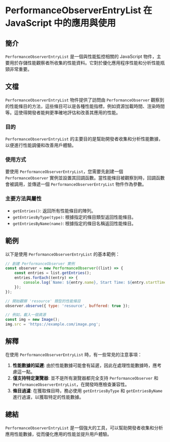 <!--
Meta Description: # PerformanceObserverEntryList 在 JavaScript 中的應用與使用 ## 簡介 `PerformanceObserverEntryList` 是一個與性能監控相關的 JavaScript 物件，主要用於存儲性能觀察者所收集的性能資料。它對於優化應用程序性能和分析性...
Meta Keywords: performanceobserverentrylist, performanceobserver, entry, javascript, name
-->

# PerformanceObserverEntryList 在 JavaScript 中的應用與使用

## 簡介
`PerformanceObserverEntryList` 是一個與性能監控相關的 JavaScript 物件，主要用於存儲性能觀察者所收集的性能資料。它對於優化應用程序性能和分析性能瓶頸非常重要。

## 文檔
`PerformanceObserverEntryList` 物件提供了訪問由 `PerformanceObserver` 觀察到的性能條目的方法，這些條目可以是各種性能指標，例如資源加載時間、渲染時間等。這使得開發者能夠更準確地評估和改善其應用的性能。

### 目的
`PerformanceObserverEntryList` 的主要目的是幫助開發者收集和分析性能數據，以便進行性能調優和改善用戶體驗。

### 使用方式
要使用 `PerformanceObserverEntryList`，您需要先創建一個 `PerformanceObserver` 實例並設置其回調函數。當性能條目被觀察到時，回調函數會被調用，並傳遞一個 `PerformanceObserverEntryList` 物件作為參數。

### 主要方法與屬性
- `getEntries()`: 返回所有性能條目的陣列。
- `getEntriesByType(type)`: 根據指定的條目類型返回性能條目。
- `getEntriesByName(name)`: 根據指定的條目名稱返回性能條目。

## 範例
以下是使用 `PerformanceObserverEntryList` 的基本範例：

```javascript
// 創建 PerformanceObserver 實例
const observer = new PerformanceObserver((list) => {
    const entries = list.getEntries();
    entries.forEach((entry) => {
        console.log(`Name: ${entry.name}, Start Time: ${entry.startTime}, Duration: ${entry.duration}`);
    });
});

// 開始觀察 'resource' 類型的性能條目
observer.observe({ type: 'resource', buffered: true });

// 例如，載入一個資源
const img = new Image();
img.src = 'https://example.com/image.png';
```

## 解釋
在使用 `PerformanceObserverEntryList` 時，有一些常見的注意事項：

1. **性能數據的延遲**: 由於性能數據可能會有延遲，因此在處理性能數據時，應考慮這一點。
2. **僅支持特定瀏覽器**: 並不是所有瀏覽器都完全支持 `PerformanceObserver` 和 `PerformanceObserverEntryList`，在開發時應檢查兼容性。
3. **條目過濾**: 在獲取條目時，務必使用 `getEntriesByType` 和 `getEntriesByName` 進行過濾，以獲取特定的性能數據。

## 總結
`PerformanceObserverEntryList` 是一個強大的工具，可以幫助開發者收集和分析應用性能數據，從而優化應用的性能並提升用戶體驗。